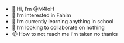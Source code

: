 - 👋 Hi, I’m @M4loH
- 👀 I’m interested in Fahim
- 🌱 I’m currently learning anything in school
- 💞️ I’m looking to collaborate on nothing 
- 📫 How to not reach me i'm taken no thanks  

<!---
M4loH/M4loH is a ✨ special ✨ repository because its `README.md` (this file) appears on your GitHub profile.
You can click the Preview link to take a look at your changes.
--->
